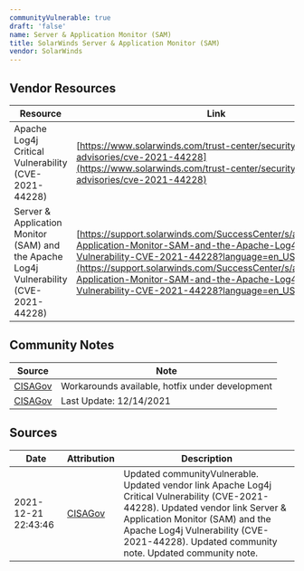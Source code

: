 ```yaml
---
communityVulnerable: true
draft: 'false'
name: Server & Application Monitor (SAM)
title: SolarWinds Server & Application Monitor (SAM)
vendor: SolarWinds
---
```


## Vendor Resources
| Resource | Link |
| --- | --- |
| Apache Log4j Critical Vulnerability (CVE-2021-44228) | [https://www.solarwinds.com/trust-center/security-advisories/cve-2021-44228](https://www.solarwinds.com/trust-center/security-advisories/cve-2021-44228) |
| Server & Application Monitor (SAM) and the Apache Log4j Vulnerability (CVE-2021-44228) | [https://support.solarwinds.com/SuccessCenter/s/article/Server-Application-Monitor-SAM-and-the-Apache-Log4j-Vulnerability-CVE-2021-44228?language=en_US](https://support.solarwinds.com/SuccessCenter/s/article/Server-Application-Monitor-SAM-and-the-Apache-Log4j-Vulnerability-CVE-2021-44228?language=en_US) |


## Community Notes
| Source | Note |
| --- | --- |
| [CISAGov](https://raw.githubusercontent.com/cisagov/log4j-affected-db/develop/README.md) | Workarounds available, hotfix under development |
| [CISAGov](https://raw.githubusercontent.com/cisagov/log4j-affected-db/develop/README.md) | Last Update: 12/14/2021 |

## Sources
| Date | Attribution | Description |
| --- | --- | --- |
| 2021-12-21 22:43:46 | [CISAGov](https://raw.githubusercontent.com/cisagov/log4j-affected-db/develop/README.md) | Updated communityVulnerable. Updated vendor link Apache Log4j Critical Vulnerability (CVE-2021-44228). Updated vendor link Server & Application Monitor (SAM) and the Apache Log4j Vulnerability (CVE-2021-44228). Updated community note. Updated community note.  |
